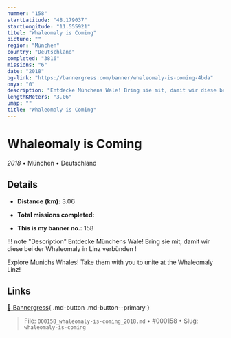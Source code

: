 ```yaml
---
nummer: "158"
startLatitude: "48.179037"
startLongitude: "11.555921"
titel: "Whaleomaly is Coming"
picture: ""
region: "München"
country: "Deutschland"
completed: "3816"
missions: "6"
date: "2018"
bg-link: "https://bannergress.com/banner/whaleomaly-is-coming-4bda"
onyx: "0"
description: "Entdecke Münchens Wale! Bring sie mit, damit wir diese bei der Whaleomaly in Linz verbünden !\n\nExplore Munichs Whales! Take them with you to unite at the Whaleomaly Linz!"
lengthKMeters: "3,06"
umap: ""
title: "Whaleomaly is Coming"
---
```

# Whaleomaly is Coming

*2018* • München • Deutschland



## Details
- **Distance (km):** 3.06

- **Total missions completed:** 
- **This is my banner no.:** 158


!!! note "Description"
    Entdecke Münchens Wale! Bring sie mit, damit wir diese bei der Whaleomaly in Linz verbünden !

Explore Munichs Whales! Take them with you to unite at the Whaleomaly Linz!



## Links
[🔗 Bannergress](https://bannergress.com/banner/whaleomaly-is-coming-4bda){ .md-button .md-button--primary }



> File: `000158_whaleomaly-is-coming_2018.md` • #000158 • Slug: `whaleomaly-is-coming`
